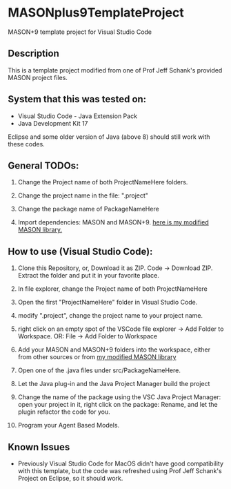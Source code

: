 # MASONplus9TemplateProject
 MASON+9 template project for Visual Studio Code

## Description

This is a template project modified from one of Prof Jeff Schank's provided MASON project files.

## System that this was tested on:

- Visual Studio Code - Java Extension Pack
- Java Development Kit 17

Eclipse and some older version of Java (above 8) should still work with these codes.

## General TODOs:

1. Change the Project name of both ProjectNameHere folders.

1. Change the project name in the file: ".project"

1. Change the package name of PackageNameHere

1. Import dependencies: MASON and MASON+9. [here is my modified MASON library.](https://github.com/CAWorks-ChrisA/MASONplus9Bundle_CAWorks)

## How to use (Visual Studio Code):

1. Clone this Repository, or, Download it as ZIP. Code -> Download ZIP. Extract the folder and put it in your favorite place.

1. In file explorer, change the Project name of both ProjectNameHere 

1. Open the first "ProjectNameHere" folder in Visual Studio Code.

1. modify ".project", change the project name to your project name.

1. right click on an empty spot of the VSCode file explorer -> Add Folder to Workspace. OR: File -> Add Folder to Workspace

1. Add your MASON and MASON+9 folders into the workspace, either from other sources or from [my modified MASON library](https://github.com/CAWorks-ChrisA/MASONplus9Bundle_CAWorks)

1. Open one of the .java files under src/PackageNameHere. 

1. Let the Java plug-in and the Java Project Manager build the project

1. Change the name of the package using the VSC Java Project Manager: open your project in it, right click on the package: Rename, and let the plugin refactor the code for you.

1. Program your Agent Based Models.

## Known Issues

- Previously Visual Studio Code for MacOS didn't have good compatibility with this template, but the code was refreshed using Prof Jeff Schank's Project on Eclipse, so it should work.